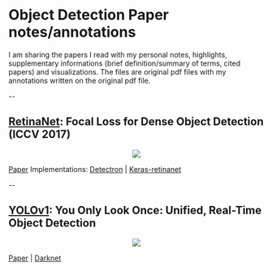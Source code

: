# Object Detection Paper notes/annotations
I am sharing the papers I read with my personal notes, highlights, supplementary informations (brief definition/summary of terms, cited papers) and visualizations. The files are original pdf files with my annotations written on the original pdf file.

-- 

## [RetinaNet](https://github.com/alisher0717/machine-learning-notes/blob/master/object-detection-papers/RetinaNet.pdf): Focal Loss for Dense Object Detection (ICCV 2017)

[<p align="center"> <img src="https://github.com/alisher0717/machine-learning-notes/blob/master/object-detection-papers/images/RetinaNet-architecture.png"/> </p>](https://github.com/alisher0717/machine-learning-notes/blob/master/object-detection-papers/RetinaNet.pdf)


[Paper](http://openaccess.thecvf.com/content_ICCV_2017/papers/Lin_Focal_Loss_for_ICCV_2017_paper.pdf)
Implementations: [Detectron](https://github.com/facebookresearch/Detectron) | [Keras-retinanet](https://github.com/fizyr/keras-retinanet)

--

## [YOLOv1](https://github.com/alisher0717/machine-learning-notes/blob/master/object-detection-papers/YOLOv1.pdf): You Only Look Once: Unified, Real-Time Object Detection

[<p align="center"> <img src="https://github.com/alisher0717/machine-learning-notes/blob/master/object-detection-papers/images/YOLOv1_3.png"/> </p>](https://github.com/alisher0717/machine-learning-notes/blob/master/object-detection-papers/YOLOv1.pdf)


[Paper](https://arxiv.org/abs/1506.02640) | [Darknet](http://pjreddie.com/yolo/)

